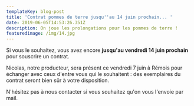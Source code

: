 ```yaml
---
templateKey: blog-post
title: 'Contrat pommes de terre jusqu''au 14 juin prochain... '
date: 2019-06-05T14:53:26.351Z
description: On joue les prolongations pour les pommes de terre !
featuredimage: /img/14.jpg
---
```

Si vous le souhaitez, vous avez encore **jusqu'au vendredi 14 juin prochain** pour souscrire un contrat.



Nicolas, notre producteur, sera présent ce vendredi 7 juin à Rémois pour échanger avec ceux d'entre vous qui le souhaitent : des exemplaires du contrat seront bien sûr à votre disposition. 



N'hésitez pas à nous contacter si vous souhaitez qu'on vous l'envoie par mail.
